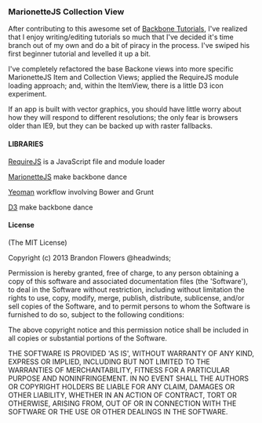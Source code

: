 ### MarionetteJS Collection View 

After contributing to this awesome set of [Backbone Tutorials](https://github.com/thomasdavis/backbonetutorials), I've realized that I enjoy writing/editing tutorials so much that I've decided it's time branch out of my own and do a bit of piracy in the process. I've swiped his first beginner tutorial and levelled it up a bit.   

I've completely refactored the base Backone views into more specific MarionetteJS Item and Collection Views; applied the RequireJS module loading approach; and, within the ItemView,  there is a little D3 icon experiment.

If an app is built with vector graphics, you should have little worry about how they will respond to different resolutions; the only fear is browsers older than IE9, but they can be backed up with raster fallbacks.

#### LIBRARIES

[RequireJS](http://requirejs.org/]) is a JavaScript file and module loader

[MarionetteJS](http://marionettejs.com/) make backbone dance

[Yeoman](http://yeoman.io/) workflow involving Bower and Grunt 

[D3](http://d3.org/) make backbone dance


#### License 

(The MIT License)

Copyright (c) 2013 Brandon Flowers @headwinds;

Permission is hereby granted, free of charge, to any person obtaining
a copy of this software and associated documentation files (the
'Software'), to deal in the Software without restriction, including
without limitation the rights to use, copy, modify, merge, publish,
distribute, sublicense, and/or sell copies of the Software, and to
permit persons to whom the Software is furnished to do so, subject to
the following conditions:

The above copyright notice and this permission notice shall be
included in all copies or substantial portions of the Software.

THE SOFTWARE IS PROVIDED 'AS IS', WITHOUT WARRANTY OF ANY KIND,
EXPRESS OR IMPLIED, INCLUDING BUT NOT LIMITED TO THE WARRANTIES OF
MERCHANTABILITY, FITNESS FOR A PARTICULAR PURPOSE AND NONINFRINGEMENT.
IN NO EVENT SHALL THE AUTHORS OR COPYRIGHT HOLDERS BE LIABLE FOR ANY
CLAIM, DAMAGES OR OTHER LIABILITY, WHETHER IN AN ACTION OF CONTRACT,
TORT OR OTHERWISE, ARISING FROM, OUT OF OR IN CONNECTION WITH THE
SOFTWARE OR THE USE OR OTHER DEALINGS IN THE SOFTWARE.

